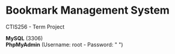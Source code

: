 # Bookmark Management System
CTIS256 - Term Project 

**MySQL** (3306)
<br />
**PhpMyAdmin** (Username: root - Password: " ")
